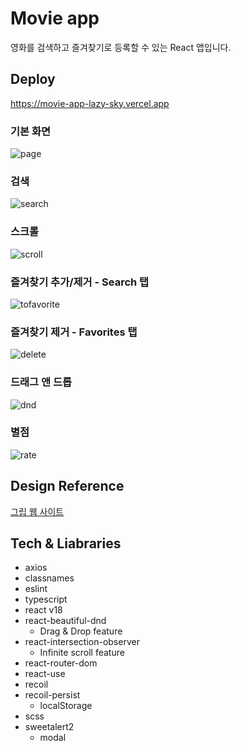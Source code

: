 # Movie app

영화를 검색하고 즐겨찾기로 등록할 수 있는 React 앱입니다.

## Deploy

https://movie-app-lazy-sky.vercel.app

### 기본 화면

![page](https://user-images.githubusercontent.com/47808461/168449601-8ca0fab3-903d-4511-8d64-1d619ce8953b.gif)

### 검색

![search](https://user-images.githubusercontent.com/47808461/168449610-0e325cd6-3a6c-4248-bfba-9d2955bc1117.gif)

### 스크롤

![scroll](https://user-images.githubusercontent.com/47808461/168449615-f38fad0f-cd13-4e24-8c2d-6cac7b853912.gif)

### 즐겨찾기 추가/제거 - Search 탭

![tofavorite](https://user-images.githubusercontent.com/47808461/168449629-52a063b7-6bda-4ce7-a9b7-41ad7070f5c8.gif)

### 즐겨찾기 제거 - Favorites 탭

![delete](https://user-images.githubusercontent.com/47808461/168449661-b0066ea8-c194-4b46-81b8-15c34a6d6d61.gif)

### 드래그 앤 드롭

![dnd](https://user-images.githubusercontent.com/47808461/168449762-f4480f23-de0e-4edc-abb1-0b608ea29ecc.gif)

### 별점

![rate](https://user-images.githubusercontent.com/47808461/168449774-94145c3f-bab8-48ba-a82a-11e70426969b.gif)

## Design Reference

[그립 웹 사이트](https://www.grip.show/)

## Tech & Liabraries

- axios
- classnames
- eslint
- typescript
- react v18
- react-beautiful-dnd
  - Drag & Drop feature
- react-intersection-observer
  - Infinite scroll feature
- react-router-dom
- react-use
- recoil
- recoil-persist
  - localStorage
- scss
- sweetalert2
  - modal

